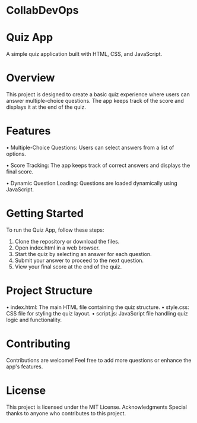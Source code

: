 # CollabDevOps

# Quiz App
A simple quiz application built with HTML, CSS, and JavaScript.

# Overview
This project is designed to create a basic quiz experience where users can answer multiple-choice questions. The app keeps track of the score and displays it at the end of the quiz.

# Features
• Multiple-Choice Questions: Users can select answers from a list of options.

• Score Tracking: The app keeps track of correct answers and displays the final score.

• Dynamic Question Loading: Questions are loaded dynamically using JavaScript.

# Getting Started

To run the Quiz App, follow these steps:
1. Clone the repository or download the files.
2. Open index.html in a web browser.
3. Start the quiz by selecting an answer for each question.
4. Submit your answer to proceed to the next question.
5. View your final score at the end of the quiz.


# Project Structure
• index.html: The main HTML file containing the quiz structure.
• style.css: CSS file for styling the quiz layout.
• script.js: JavaScript file handling quiz logic and functionality.
# Contributing
Contributions are welcome! Feel free to add more questions or enhance the app's features.
# License
This project is licensed under the MIT License.
Acknowledgments
Special thanks to anyone who contributes to this project.

